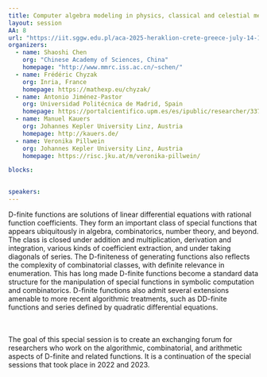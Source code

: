 ```yaml
---
title: Computer algebra modeling in physics, classical and celestial mechanics, and engineering
layout: session
AA: 8
url: "https://iit.sggw.edu.pl/aca-2025-heraklion-crete-greece-july-14-18-2025/"
organizers:
  - name: Shaoshi Chen
    org: "Chinese Academy of Sciences, China"
    homepage: "http://www.mmrc.iss.ac.cn/~schen/"
  - name: Frédéric Chyzak 
    org: Inria, France
    homepage: https://mathexp.eu/chyzak/
  - name: Antonio Jiménez-Pastor
    org: Universidad Politécnica de Madrid, Spain
    homepage: https://portalcientifico.upm.es/es/ipublic/researcher/337490
  - name: Manuel Kauers
    org: Johannes Kepler University Linz, Austria
    homepage: http://kauers.de/
  - name: Veronika Pillwein
    org: Johannes Kepler University Linz, Austria
    homepage: https://risc.jku.at/m/veronika-pillwein/

blocks:
 

speakers: 
---
```


D-finite functions are solutions of linear differential equations with rational function coefficients. They form an important class of special functions that appears ubiquitously in algebra, combinatorics, number theory, and beyond. The class is closed under addition and multiplication, derivation and integration, various kinds of coefficient extraction, and under taking diagonals of series. The D-finiteness of generating functions also reflects the complexity of combinatorial classes, with definite relevance in enumeration. This has long made D-finite functions become a standard data structure for the manipulation of special functions in symbolic computation and combinatorics. D-finite functions also admit several extensions amenable to more recent algorithmic treatments, such as DD-finite functions and series defined by quadratic differential equations.

<br><br>
The goal of this special session is to create an exchanging forum for researchers who work on the algorithmic, combinatorial, and arithmetic aspects of D-finite and related functions. It is a continuation of the special sessions that took place in 2022 and 2023.
